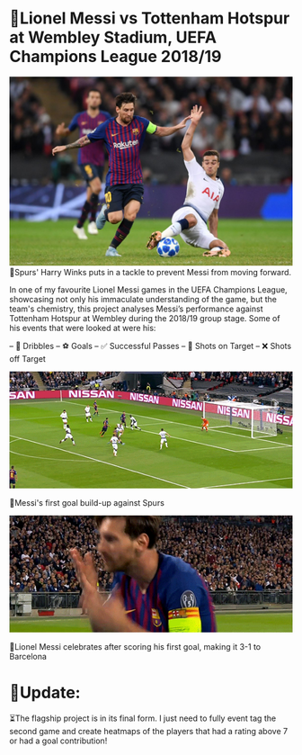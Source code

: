 # 🐐Lionel Messi vs Tottenham Hotspur at Wembley Stadium, UEFA Champions League 2018/19

![image alt](https://github.com/Siphe247/Lionel-Messi-vs-Spurs-at-Wembley-UCL-2018-19/blob/62e722c20f0d4e4b817b2138d359d3b51ff1ca0a/Lionel%20Messi%20%26%20Harry%20Winks.jpg)
📸Spurs' Harry Winks puts in a tackle to prevent Messi from moving forward.

In one of my favourite Lionel Messi games in the UEFA Champions League, showcasing not only his immaculate understanding of the game, but the team's chemistry, this project analyses Messi’s performance against Tottenham Hotspur at Wembley during the 2018/19 group stage. Some of his events that were looked at were his:

– 🔮 Dribbles
– ⚽️ Goals
– ✅ Successful Passes
– 🥅 Shots on Target
– ❌ Shots off Target

![till](https://github.com/Siphe247/Lionel-Messi-vs-Spurs-at-Wembley-UCL-2018-19/blob/2b2ba44a33104dca1bdc581c40be74538ba200b8/Messi%201st%20goal%20vs%20Spurs.webp)

📸Messi's first goal build-up against Spurs


![till](https://github.com/Siphe247/Lionel-Messi-vs-Spurs-at-Wembley-UCL-2018-19/blob/0675b5dfa2d979e88006bf800cd09b8aa45afabb/Lionel%20Messi%20celebration%20GIf.webp)

📸Lionel Messi celebrates after scoring his first goal, making it 3-1 to Barcelona


# 🚨Update:
⏳The flagship project is in its final form. I just need to fully event tag the second game and create heatmaps of the players that had a rating above 7 or had a goal contribution! 
